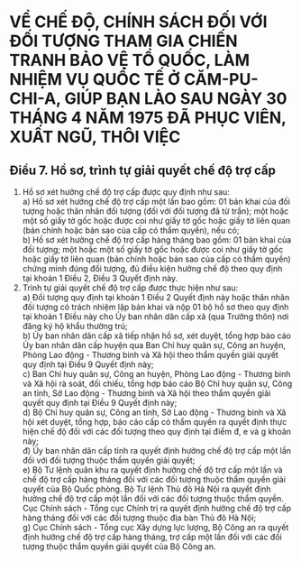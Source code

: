 # VỀ CHẾ ĐỘ, CHÍNH SÁCH ĐỐI VỚI ĐỐI TƯỢNG THAM GIA CHIẾN TRANH BẢO VỆ TỔ QUỐC, LÀM NHIỆM VỤ QUỐC TẾ Ở CĂM-PU-CHI-A, GIÚP BẠN LÀO SAU NGÀY 30 THÁNG 4 NĂM 1975 ĐÃ PHỤC VIÊN, XUẤT NGŨ, THÔI VIỆC

## Điều 7. Hồ sơ, trình tự giải quyết chế độ trợ cấp  
1. Hồ sơ xét hưởng chế độ trợ cấp được quy định như sau:  
a) Hồ sơ xét hưởng chế độ trợ cấp một lần bao gồm: 01 bản khai của đối tượng hoặc thân nhân đối tượng (đối với đối tượng đã từ trần); một hoặc một số giấy tờ gốc hoặc được coi như giấy tờ gốc hoặc giấy tờ liên quan (bản chính hoặc bản sao của cấp có thẩm quyền), nếu có;  
b) Hồ sơ xét hưởng chế độ trợ cấp hàng tháng bao gồm: 01 bản khai của đối tượng; một hoặc một số giấy tờ gốc hoặc được coi như giấy tờ gốc hoặc giấy tờ liên quan (bản chính hoặc bản sao của cấp có thẩm quyền) chứng minh đúng đối tượng, đủ điều kiện hưởng chế độ theo quy định tại khoản 1 Điều 2, Điều 3 Quyết định này.  
2. Trình tự giải quyết chế độ trợ cấp được thực hiện như sau:  
a) Đối tượng quy định tại khoản 1 Điều 2 Quyết định này hoặc thân nhân đối tượng có trách nhiệm lập bản khai và nộp 01 bộ hồ sơ theo quy định tại khoản 1 Điều này cho Ủy ban nhân dân cấp xã (qua Trưởng thôn) nơi đăng ký hộ khẩu thường trú;  
b) Ủy ban nhân dân cấp xã tiếp nhận hồ sơ, xét duyệt, tổng hợp báo cáo Ủy ban nhân dân cấp huyện qua Ban Chỉ huy quân sự, Công an huyện, Phòng Lao động - Thương binh và Xã hội theo thẩm quyền giải quyết quy định tại Điều 9 Quyết định này;  
c) Ban Chỉ huy quân sự, Công an huyện, Phòng Lao động - Thương binh và Xã hội rà soát, đối chiếu, tổng hợp báo cáo Bộ Chỉ huy quân sự, Công an tỉnh, Sở Lao động - Thương binh và Xã hội theo thẩm quyền giải quyết quy định tại Điều 9 Quyết định này;  
d) Bộ Chỉ huy quân sự, Công an tỉnh, Sở Lao động - Thương binh và Xã hội xét duyệt, tổng hợp, báo cáo cấp có thẩm quyền ra quyết định thực hiện chế độ đối với các đối tượng theo quy định tại điểm đ, e và g khoản này;  
đ) Ủy ban nhân dân cấp tỉnh ra quyết định hưởng chế độ trợ cấp một lần đối với đối tượng thuộc thẩm quyền giải quyết;  
e) Bộ Tư lệnh quân khu ra quyết định hưởng chế độ trợ cấp một lần và chế độ trợ cấp hàng tháng đối với các đối tượng thuộc thẩm quyền giải quyết của Bộ Quốc phòng. Bộ Tư lệnh Thủ đô Hà Nội ra quyết định hưởng chế độ trợ cấp một lần đối với các đối tượng thuộc thẩm quyền. Cục Chính sách - Tổng cục Chính trị ra quyết định hưởng chế độ trợ cấp hàng tháng đối với các đối tượng thuộc địa bàn Thủ đô Hà Nội;  
g) Cục Chính sách - Tổng cục Xây dựng lực lượng, Bộ Công an ra quyết định hưởng chế độ trợ cấp hàng tháng, trợ cấp một lần đối với các đối tượng thuộc thẩm quyền giải quyết của Bộ Công an.